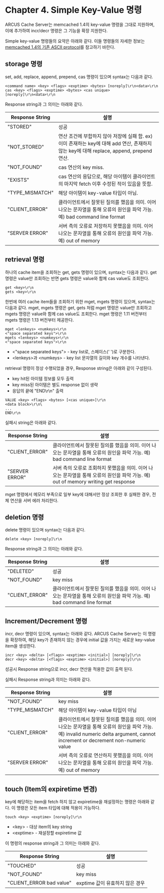 # Chapter 4. Simple Key-Value 명령

ARCUS Cache Server는 memcached 1.4의 key-value 명령을 그대로 지원하며,
이에 추가하여 incr/decr 명령은 그 기능을 확장 지원한다.

Simple key-value 명령들의 요약은 아래와 같다.
이들 명령들의 자세한 정보는 [memcached 1.4의 기존 ASCII protocol](https://github.com/naver/arcus-memcached/blob/master/doc/protocol.txt)를 참고하기 바란다.

## storage 명령

set, add, replace, append, prepend, cas 명령이 있으며 syntax는 다음과 같다.

```
<command name> <key> <flags> <exptime> <bytes> [noreply]\r\n<data>\r\n
cas <key> <flags> <exptime> <bytes> <cas unique> [noreply]\r\n<data>\r\n
```

Response string과 그 의미는 아래와 같다.

| Response String | 설명                                                                                                                                     |
| --------------- | ---------------------------------------------------------------------------------------------------------------------------------------- |
| "STORED"        | 성공                                                                                                                                     |
| "NOT_STORED"    | 연산 조건에 부합하지 않아 저장에 실패 함. ex) 이미 존재하는 key에 대해 add 연산, 존재하지 않는 key에 대해 replace, append, prepend 연산. |
| "NOT_FOUND"     | cas 연산의 key miss.                                                                                                                     |
| "EXISTS"        | cas 연산의 응답으로, 해당 아이템이 클라이언트의 마지막 fetch 이후 수정된 적이 있음을 뜻함.                                               |
| "TYPE_MISMATCH" | 해당 아이템이 key-value 타입이 아님.                                                                                                     |
| "CLIENT_ERROR"  | 클라이언트에서 잘못된 질의를 했음을 의미. 이어 나오는 문자열을 통해 오류의 원인을 파악 가능. 예) bad command line format                 |
| "SERVER ERROR"  | 서버 측의 오류로 저장하지 못했음을 의미. 이어 나오는 문자열을 통해 오류의 원인을 파악 가능. 예) out of memory                            |

## retrieval 명령

하나의 cache item을 조회하는 get, gets 명령이 있으며, syntax는 다음과 같다.
get 명령은 value만 조회하는 반면 gets 명령은 value와 함께 cas value도 조회한다.

```
get <key>\r\n
gets <key>\r\n
```

한번에 여러 cache item들을 조회하기 위한 mget, mgets 명령이 있으며, syntax는 다음과 같다.
mget, mgets 명령은 get, gets 처럼 mget 명령은 value만 조회하고 mgets 명령은 value와 함께 cas value도 조회한다.
mget 명령은 1.11 버전부터 mgets 명령은 1.13 버전부터 제공한다.

```
mget <lenkeys> <numkeys>\r\n
<"space separated keys">\r\n
mgets <lenkeys> <numkeys>\r\n
<"space separated keys">\r\n
```

- \<"space separated keys"\> - key list로, 스페이스(' ')로 구분한다.
- \<lenkeys\>과 \<numkeys> - key list 문자열의 길이와 key 개수를 나타낸다.

retrieval 명령이 정상 수행되었을 경우, Response string은 아래와 같이 구성된다.

- key hit된 아이템 정보를 모두 출력
- key miss된 아이템은 별도 response 없이 생략
- 응답의 끝에 "END\r\n" 출력

```
VALUE <key> <flags> <bytes> [<cas unique>]\r\n
<data block>\r\n\
...
END\r\n
```

실패시 string은 아래와 같다.

| Response String | 설명                                                                                                                               |
| --------------- | ---------------------------------------------------------------------------------------------------------------------------------- |
| "CLIENT_ERROR"  | 클라이언트에서 잘못된 질의를 했음을 의미. 이어 나오는 문자열을 통해 오류의 원인을 파악 가능. 예) bad command line format           |
| "SERVER ERROR"  | 서버 측의 오류로 조회하지 못했음을 의미. 이어 나오는 문자열을 통해 오류의 원인을 파악 가능. 예) out of memory writing get response |

mget 명령에서 메모리 부족으로 일부 key에 대해서만 정상 조회한 후 실패한 경우, 전체 연산을 서버 에러 처리한다.

## deletion 명령

delete 명령이 있으며 syntax는 다음과 같다.

```
delete <key> [noreply]\r\n
```

Response string과 그 의미는 아래와 같다.

| Response String | 설명                                                                                                                     |
| --------------- | ------------------------------------------------------------------------------------------------------------------------ |
| "DELETED"       | 성공                                                                                                                     |
| "NOT_FOUND"     | key miss                                                                                                                 |
| "CLIENT_ERROR"  | 클라이언트에서 잘못된 질의를 했음을 의미. 이어 나오는 문자열을 통해 오류의 원인을 파악 가능. 예) bad command line format |

## Increment/Decrement 명령

incr, decr 명령이 있으며, syntax는 아래와 같다.
ARCUS Cache Server는 이 명령을 확장하여,
해당 key가 존재하지 않는 경우에 initial 값을 가지는 새로운 key-value item을 생성한다.

```
incr <key> <delta> [<flags> <exptime> <initial>] [noreply]\r\n
decr <key> <delta> [<flags> <exptime> <initial>] [noreply]\r\n
```

성공시 Response string으로 incr, decr 연산을 적용한 값이 출력 된다.

실패시 Response string과 의미는 아래와 같다.

| Response String | 설명                                                                                                                                                                             |
| --------------- | -------------------------------------------------------------------------------------------------------------------------------------------------------------------------------- |
| "NOT_FOUND"     | key miss                                                                                                                                                                         |
| "TYPE_MISMATCH" | 해당 아이템이 key-value 타입이 아님                                                                                                                                              |
| "CLIENT_ERROR"  | 클라이언트에서 잘못된 질의를 했음을 의미. 이어 나오는 문자열을 통해 오류의 원인을 파악 가능. 예) invalid numeric delta argument, cannot increment or decrement non-numeric value |
| "SERVER ERROR"  | 서버 측의 오류로 연산하지 못했음을 의미. 이어 나오는 문자열을 통해 오류의 원인을 파악 가능. 예) out of memory                                                                    |

## touch (Item의 expiretime 변경)

key에 해당하는 item을 fetch 하지 않고 expiretime을 재설정하는 명령은 아래와 같다. 이 명령은 모든 item 타입에 대해 적용이 가능하다.

```
touch <key> <exptime> [noreply]\r\n
```

- \<key\> - 대상 item의 key string
- \<exptime\> - 재설정할 expiretime 값

이 명령의 response string과 그 의미는 아래와 같다.

| Response String          | 설명                            |
| ------------------------ | ------------------------------- |
| "TOUCHED"                | 성공                            |
| "NOT_FOUND"              | key miss                        |
| "CLIENT_ERROR bad value" | exptime 값이 유효하지 않은 경우 |
